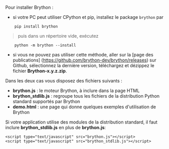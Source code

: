 Pour installer Brython :

- si votre PC peut utiliser CPython et pip, installez le package `brython` par

```
    pip install brython
```

> puis dans un répertoire vide, exécutez

```
    python -m brython --install
```

- si vous ne pouvez pas utiliser cette méthode, aller sur la [page des publications]
(https://github.com/brython-dev/brython/releases) sur Github, sélectionnez la
 dernière version, téléchargez et dézippez le fichier __Brython-x.y.z.zip__.

Dans les deux cas vous disposez des fichiers suivants :

- __brython.js__ : le moteur Brython, à inclure dans la page HTML
- __brython_stdlib.js__ : regroupe tous les fichiers de la distribution Python
  standard supportés par Brython
- __demo.html__ : une page qui donne quelques exemples d'utilisation de Brython

Si votre application utilise des modules de la distribution standard, il faut
inclure __brython_stdlib.js__ en plus de __brython.js__:

```
<script type="text/javascript" src="brython.js"></script>
<script type="text/javascript" src="brython_stdlib.js"></script>
```
